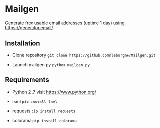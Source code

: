 # Mailgen

Generate free usable email addresses (uptime 1 day) using https://generator.email/


## Installation
 
- Clone repository `git clone https://github.comnleborgne/Mailgen.git`

- Launch mailgen.py `python mailgen.py`

## Requirements
- Python 2 .7  visit https://www.python.org/

- lxml  `pip install lxml`

- requests  `pip install requests`
- colorama  `pip install colorama`
